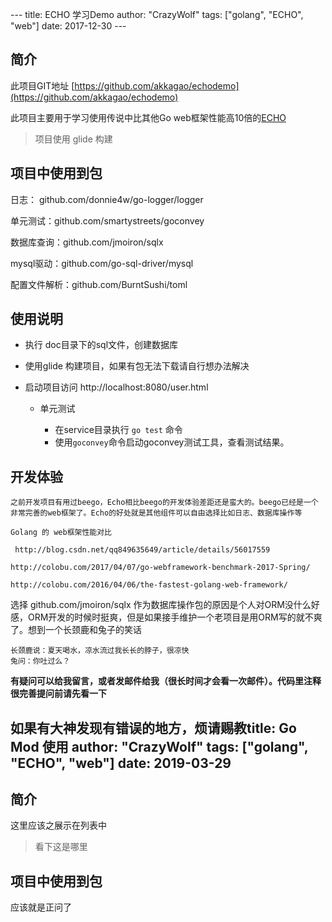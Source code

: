 ​---
title: ECHO 学习Demo
author: "CrazyWolf"
tags: ["golang", "ECHO", "web"]
date: 2017-12-30
​---

## 简介

此项目GIT地址 [https://github.com/akkagao/echodemo](https://github.com/akkagao/echodemo)

此项目主要用于学习使用传说中比其他Go web框架性能高10倍的[ECHO](https://github.com/labstack/echo)

<!--more-->

> 项目使用 glide 构建

## 项目中使用到包

日志： github.com/donnie4w/go-logger/logger

单元测试：github.com/smartystreets/goconvey

数据库查询：github.com/jmoiron/sqlx

mysql驱动：github.com/go-sql-driver/mysql

配置文件解析：github.com/BurntSushi/toml

## 使用说明

- 执行 doc目录下的sql文件，创建数据库

- 使用glide 构建项目，如果有包无法下载请自行想办法解决

- 启动项目访问 http://localhost:8080/user.html 

  - 单元测试

    - 在service目录执行 `go test` 命令
    - 使用`goconvey`命令启动goconvey测试工具，查看测试结果。

## 开发体验

	之前开发项目有用过beego，Echo相比beego的开发体验差距还是蛮大的。beego已经是一个非常完善的web框架了。Echo的好处就是其他组件可以自由选择比如日志、数据库操作等

	Golang 的 web框架性能对比

	 http://blog.csdn.net/qq849635649/article/details/56017559

	http://colobu.com/2017/04/07/go-webframework-benchmark-2017-Spring/

	http://colobu.com/2016/04/06/the-fastest-golang-web-framework/

选择 github.com/jmoiron/sqlx	作为数据库操作包的原因是个人对ORM没什么好感，ORM开发的时候时挺爽，但是如果接手维护一个老项目是用ORM写的就不爽了。想到一个长颈鹿和兔子的笑话

```
长颈鹿说：夏天喝水，凉水流过我长长的脖子，很凉快
兔问：你吐过么？
```


**有疑问可以给我留言，或者发邮件给我（很长时间才会看一次邮件）。代码里注释很完善提问前请先看一下**

**如果有大神发现有错误的地方，烦请赐教**title: Go Mod 使用
author: "CrazyWolf"
tags: ["golang", "ECHO", "web"]
date: 2019-03-29
---

## 简介

这里应该之展示在列表中

<!--more-->

> 看下这是哪里

## 项目中使用到包

应该就是正问了

